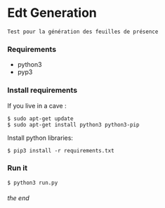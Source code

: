 Edt Generation
===
    Test pour la génération des feuilles de présence

### Requirements
- python3
- pyp3

### Install requirements
If you live in a cave :
```
$ sudo apt-get update
$ sudo apt-get install python3 python3-pip
```

Install python libraries:
```
$ pip3 install -r requirements.txt
```

### Run it
```
$ python3 run.py
```

###### the end
